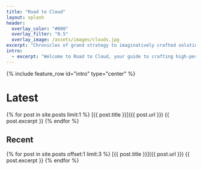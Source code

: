 ```yaml
---
title: "Road to Cloud"
layout: splash
header:
  overlay_color: "#000"
  overlay_filter: "0.5"
  overlay_image: /assets/images/clouds.jpg
excerpt: "Chronicles of grand strategy to imaginatively crafted solutions with creative implementations!"
intro: 
  - excerpt: "Welcome to Road to Cloud, your guide to crafting high-performance, cost-effective, and resilient solutions for your enterprise journey."
---
```


{% include feature_row id="intro" type="center" %}

# Latest
{% for post in site.posts limit:1 %}
  [{{ post.title }}]({{ post.url }})
  {{ post.excerpt }}
{% endfor %}

## Recent
{% for post in site.posts offset:1 limit:3 %}
  [{{ post.title }}]({{ post.url }})
  {{ post.excerpt }}
{% endfor %}
